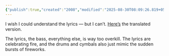 ```yaml
---
{"publish":true,"created":"2008","modified":"2025-08-30T08:09:26.819+05:30","cssclasses":""}
---
```



I wish I could understand the lyrics — but I can’t. [Here’s](https://translate.google.com/?sl=auto&tl=en&text=%0A%22%E6%9C%80%E5%88%9D%E3%81%8B%E3%82%89%E5%90%9B%E3%82%92%E5%A5%BD%E3%81%8D%E3%81%A7%E3%81%84%E3%82%89%E3%82%8C%E3%81%A6%E8%89%AF%E3%81%8B%E3%81%A3%E3%81%9F%22%0A%E3%81%AA%E3%82%93%E3%81%A6%E7%A9%BA%E3%81%AB%E6%AD%8C%E3%81%86%E3%82%93%E3%81%A0%0A%0A%E8%A9%B0%E3%82%81%E8%BE%BC%E3%82%93%E3%81%A0%E5%A4%A2%E3%82%92%0A%E6%89%93%E3%81%A1%E4%B8%8A%E3%81%92%E3%82%8B%E5%A0%B4%E6%89%80%0A%E6%8E%A2%E3%81%97%E6%B1%82%E3%82%81%E3%81%A6%0A%E3%81%93%E3%81%AE%E8%A1%97%E3%81%8B%E3%82%89%E5%87%BA%E3%81%9F%0A%0A%E9%9C%87%E3%81%88%E3%82%8B%E7%9D%80%E4%BF%A1%0A%E9%9B%BB%E6%BA%90%E3%82%92%E5%88%87%E3%81%A3%E3%81%9F%0A%E7%87%83%E3%81%88%E5%87%BA%E3%81%99%E5%B0%8E%E7%81%AB%E7%B7%9A%0A%E8%AA%B0%E3%82%82%E6%AD%A2%E3%82%81%E3%82%89%E3%82%8C%E3%81%AA%E3%81%84%0A%0A%E4%B8%96%E7%95%8C%E3%81%AE%E7%B5%82%E3%82%8F%E3%82%8A%E3%81%8C%0A%E4%BB%8A%E8%A8%AA%E3%82%8C%E3%81%9F%E3%81%A8%E3%81%97%E3%81%9F%E3%82%89%0A%E5%85%A8%E9%83%A8%E3%81%BB%E3%81%A3%E3%81%BD%E3%81%A3%E3%81%A6%0A%E3%81%B5%E3%81%9F%E3%82%8A%E6%B0%B8%E9%81%A0%E3%81%AB%E4%B8%80%E7%B7%92%E3%81%AA%E3%81%AE%E3%81%AB%E3%81%AD%0A%0ALike%20a%20fire%20flower%0A%E5%83%95%E3%81%8C%E6%B6%88%E3%81%88%E3%81%A1%E3%82%83%E3%82%8F%E3%81%AA%E3%81%84%E3%82%88%E3%81%86%E3%81%AB%0A%E7%81%AB%E3%81%AE%E7%B2%89%E6%95%A3%E3%82%89%E3%81%9B%0A%E5%A4%A2%E6%89%93%E3%81%A1%E4%B8%8A%E3%81%8C%E3%82%8C%0A%22%E6%9C%80%E5%88%9D%E3%81%8B%E3%82%89%E5%90%9B%E3%82%92%E5%A5%BD%E3%81%8D%E3%81%AB%E3%81%AA%E3%82%89%E3%81%AA%E3%81%8D%E3%82%83%E8%89%AF%E3%81%8B%E3%81%A3%E3%81%9F%22%0A%E3%81%AA%E3%82%93%E3%81%A6%E5%98%98%E3%81%BE%E3%81%A7%E3%81%A4%E3%81%84%E3%81%A6%0A%0A%E6%85%A3%E3%82%8C%E3%81%AA%E3%81%84%E6%99%AF%E8%89%B2%0A%E4%B8%8D%E8%87%AA%E7%84%B6%E3%81%AA%E7%AC%91%E9%A1%94%0A%E8%8F%AF%E3%82%84%E3%81%8B%E3%81%AA%E7%A5%AD%E3%81%A8%E3%81%AF%E9%81%95%E3%81%A3%E3%81%A6%E3%81%9F%0A%0A%E7%B9%B0%E3%82%8A%E8%BF%94%E3%81%99%E7%95%99%E5%AE%88%E9%9B%BB%0A%22%E3%82%AC%E3%83%B3%E3%83%90%E3%83%AC%22%E3%81%AE%E5%A3%B0%0A%E6%B6%99%E3%81%A7%E5%B0%8E%E7%81%AB%E7%B7%9A%0A%E6%B6%88%E3%81%88%E3%81%A1%E3%82%83%E3%81%84%E3%81%9D%E3%81%86%E3%81%A0%E3%82%88%0A%0A%E5%AE%87%E5%AE%99%E3%81%AE%E5%A7%8B%E3%81%BE%E3%82%8A%E3%81%8C%0A%E3%81%82%E3%81%AE%E5%8F%A3%E4%BB%98%E3%81%91%E3%81%A0%E3%81%A8%E3%81%97%E3%81%9F%E3%82%89%0A%E6%98%9F%E7%A9%BA%E3%81%AF%0A%E3%81%B5%E3%81%9F%E3%82%8A%E9%9B%B6%E3%81%97%E3%81%9F%E5%A5%87%E8%B7%A1%E3%81%AE%E7%97%95%0A%0ALike%20a%20fire%20flower%0A%E5%90%9B%E3%81%8C%E8%A6%8B%E3%81%A4%E3%81%91%E3%82%84%E3%81%99%E3%81%84%E3%82%88%E3%81%86%E3%81%AB%0A%E9%9B%B7%E9%B3%B4%E3%81%AE%E5%A6%82%E3%81%8F%0A%E5%A4%A2%E8%BD%9F%E3%81%8B%E3%81%9B%0A%22%E6%9C%80%E5%88%9D%E3%81%8B%E3%82%89%E5%90%9B%E3%82%92%E5%A5%BD%E3%81%8D%E3%81%AB%E3%81%AA%E3%82%89%E3%81%AA%E3%81%8D%E3%82%83%E8%89%AF%E3%81%8B%E3%81%A3%E3%81%9F%22%0A%E3%81%AA%E3%82%93%E3%81%A6%E3%83%90%E3%83%AC%E3%81%A6%E3%82%8B%E3%82%93%E3%81%A0%E3%82%8D%E3%81%86%E3%81%AA%0A%0A%E7%94%A3%E3%81%BE%E3%82%8C%E3%82%82%E8%82%B2%E3%81%A1%E3%82%82%0A%E3%81%B0%E3%82%89%E3%81%B0%E3%82%89%E3%81%AA%E5%83%95%E3%82%89%0A%E5%A7%BF%E3%82%82%E5%BD%A2%E3%82%82%0A%E3%81%9D%E3%82%8C%E3%81%9E%E3%82%8C%E3%81%AA%E5%83%95%E3%82%89%0A%E7%94%B7%E3%82%82%E5%A5%B3%E3%82%82%0A%E3%81%A1%E3%81%90%E3%81%AF%E3%81%90%E3%81%AA%E5%83%95%E3%82%89%0A%E3%81%9D%E3%82%8C%E3%81%A7%E3%82%82%E5%BF%83%E3%82%92%0A%E3%81%B2%E3%81%A8%E3%81%A4%E3%81%AB%E5%87%BA%E6%9D%A5%E3%81%9F%E3%81%AA%E3%82%89%0A%0A%E4%BA%BA%E7%94%9F%E3%81%AE%E9%80%94%E4%B8%AD%E3%81%8C%0A%E7%B7%9A%E9%A6%99%E8%8A%B1%E7%81%AB%E3%81%A0%E3%81%A8%E3%81%97%E3%81%9F%E3%82%89%0A%E4%B8%80%E7%9E%AC%E3%81%A7%E3%82%82%0A%E3%81%B5%E3%81%9F%E3%82%8A%E7%85%A7%E3%82%89%E3%81%99%E5%90%91%E6%97%A5%E8%91%B5%E3%81%AE%E6%A7%98%E3%81%AB%0A%0ALike%20a%20fire%20flower%0A%E3%81%84%E3%81%A4%E3%81%8B%E5%A4%9C%E7%A9%BA%E3%81%AB%E5%A4%A7%E8%BC%AA%E3%82%92%0A%E5%92%B2%E3%81%8B%E3%81%99%E3%81%9D%E3%81%AE%E6%99%82%E3%81%BE%E3%81%A7%E5%BE%85%E3%81%A3%E3%81%A6%E3%81%8F%E3%82%8C%0A%22%E6%9C%80%E5%88%9D%E3%81%8B%E3%82%89%E5%90%9B%E3%82%92%E5%A5%BD%E3%81%8D%E3%81%A7%E3%81%84%E3%82%89%E3%82%8C%E3%81%A6%E8%89%AF%E3%81%8B%E3%81%A3%E3%81%9F%22%0A%E3%81%AA%E3%82%93%E3%81%A6%E7%A9%BA%E3%81%AB%E6%AD%8C%E3%81%86%E3%82%93%E3%81%A0&op=translate) the translated version.

The lyrics, the bass, everything else, is way too overkill. The lyrics are celebrating fire, and the drums and cymbals also just mimic the sudden bursts of fireworks.

